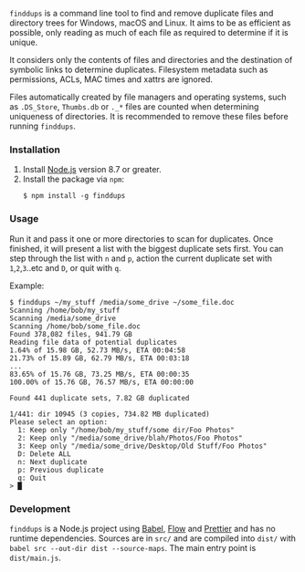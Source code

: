 `finddups` is a command line tool to find and remove duplicate files and directory trees for Windows, macOS and Linux. It aims to be as efficient as possible, only reading as much of each file as required to determine if it is unique.

It considers only the contents of files and directories and the destination of symbolic links to determine duplicates. Filesystem metadata such as permissions, ACLs, MAC times and xattrs are ignored.

Files automatically created by file managers and operating systems, such as `.DS_Store`, `Thumbs.db` or `._*` files are counted when determining uniqueness of directories. It is recommended to remove these files before running `finddups`.

### Installation

1. Install [Node.js](https://nodejs.org/) version 8.7 or greater.
2. Install the package via `npm`:
   ```
   $ npm install -g finddups
   ```

### Usage

Run it and pass it one or more directories to scan for duplicates. Once finished, it will present a list with the biggest duplicate sets first. You can step through the list with `n` and `p`, action the current duplicate set with `1`,`2`,`3`..etc and `D`, or quit with `q`.

Example:

```
$ finddups ~/my_stuff /media/some_drive ~/some_file.doc
Scanning /home/bob/my_stuff
Scanning /media/some_drive
Scanning /home/bob/some_file.doc
Found 378,082 files, 941.79 GB
Reading file data of potential duplicates
1.64% of 15.98 GB, 52.73 MB/s, ETA 00:04:58
21.73% of 15.89 GB, 62.79 MB/s, ETA 00:03:18
...
83.65% of 15.76 GB, 73.25 MB/s, ETA 00:00:35
100.00% of 15.76 GB, 76.57 MB/s, ETA 00:00:00

Found 441 duplicate sets, 7.82 GB duplicated

1/441: dir 10945 (3 copies, 734.82 MB duplicated)
Please select an option:
  1: Keep only "/home/bob/my_stuff/some dir/Foo Photos"
  2: Keep only "/media/some_drive/blah/Photos/Foo Photos"
  3: Keep only "/media/some_drive/Desktop/Old Stuff/Foo Photos"
  D: Delete ALL
  n: Next duplicate
  p: Previous duplicate
  q: Quit
> █
```

### Development

`finddups` is a Node.js project using [Babel](https://babeljs.io/), [Flow](https://flow.org/) and [Prettier](https://prettier.io/) and has no runtime dependencies. Sources are in `src/` and are compiled into `dist/` with `babel src --out-dir dist --source-maps`. The main entry point is `dist/main.js`.